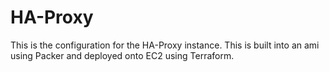 # HA-Proxy
This is the configuration for the HA-Proxy instance. This is built into an ami using Packer and deployed onto EC2 using Terraform. 